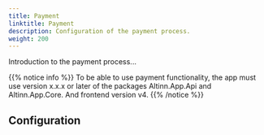```yaml
---
title: Payment
linktitle: Payment
description: Configuration of the payment process.
weight: 200
---
```


Introduction to the payment process...

{{% notice info %}}
To be able to use payment functionality, the app must use version x.x.x or later of the packages
Altinn.App.Api and Altinn.App.Core. And frontend version v4.
{{% /notice %}}

## Configuration
